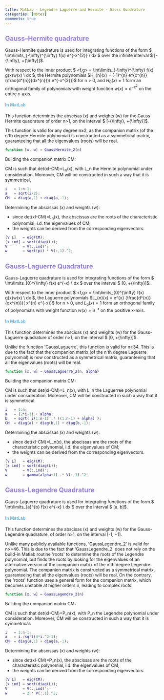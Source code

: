 ```yaml
---
title: MatLab - Legendre Laguerre and Hermite - Gauss Quadrature
categories: [Notes]
comments: true
---
```


<!-- Global site tag (gtag.js) - Google Analytics -->
  <script async src="https://www.googletagmanager.com/gtag/js?id=G-TG0XJZG53F"></script>
  <script>
    window.dataLayer = window.dataLayer || [];
    function gtag(){dataLayer.push(arguments);}
    gtag('js', new Date());

    gtag('config', 'G-TG0XJZG53F');
  </script>

<style TYPE="text/css">code.has-jax {font: inherit; font-size: 100%; background: inherit; border: inherit;}</style><script type="text/x-mathjax-config">
MathJax.Hub.Config({
    tex2jax: {
        inlineMath: [['$','$'], ['\\(','\\)']],
        displayMath: [ ['$$','$$'], ["\\[","\\]"] ],
        skipTags: ['script', 'noscript', 'style', 'textarea', 'pre'] // removed 'code' entry
    }});
MathJax.Hub.Queue(function() {
    var all = MathJax.Hub.getAllJax(), i;
    for(i = 0; i < all.length; i += 1) {
        all[i].SourceElement().parentNode.className += ' has-jax';
    }});
</script><script type="text/javascript" src="https://cdnjs.cloudflare.com/ajax/libs/mathjax/2.7.4/MathJax.js?config=TeX-AMS_HTML-full"></script>


## <font color= 977FD7>Gauss–Hermite quadrature</font>

Gauss-Hermite quadrature is used for integrating functions of the form $ \int\limits_{-\infty}^{\infty} f(x) e^{-x^{2}} \ dx $ over the infinite interval $ [-{\infty}, +{\infty}]$.

With respect to the inner product $ <f,g> = \int\limits_{-\infty}^{\infty} f(x) g(x)w(x) \ dx $,  the Hermite polynomials $H_{n}(x) = (-1)^{n} e^{x^{n}} (\frac{d^{n}}{dx^{n}})( e^{-x^{2}})$ for n > 0, and $H_{0}(x) = 1$ form an orthogonal family of polynomials with weight function $w(x) = e^{-x^{2}}$ on the entire x-axis.

#### <font color= 6FBCE1>In MatLab</font>

This function determines the abscisas (x) and weights (w) for the Gauss-Hermite quadrature of order n>1, on the interval $ [-{\infty}, +{\infty}]$.

This function is valid for any degree n≥2, as the companion matrix (of the n'th degree Hermite polynomial) is constructed as a symmetrical matrix, guaranteeing that all the eigenvalues (roots) will be real.

```matlab
function [x, w] = GaussHermite_2(n)
```

Building the companion matrix CM:

  CM is such that det(xI-CM)=L<sub>n</sub>(x), with L_n the Hermite polynomial under consideration. Moreover, CM will be constructed in such a way that it is symmetrical.

```matlab
i   = 1:n-1;
a   = sqrt(i/2);
CM  = diag(a,1) + diag(a,-1);
```
Determining the abscissas (x) and weights (w):
  - since det(xI-CM)=L<sub>n</sub>(x), the abscissas are the roots of the characteristic polynomial, i.d. the eigenvalues of CM;
  - the weights can be derived from the corresponding eigenvectors.


```matlab
[V L]   = eig(CM);
[x ind] = sort(diag(L));
V       = V(:,ind)';
w       = sqrt(pi) * V(:,1).^2;
```

## <font color= 977FD7>Gauss-Laguerre Quadrature</font>

Gauss-Laguerre quadrature is used for integrating functions of the form $ \int\limits_{0}^{\infty} f(x) e^{-x} \ dx $ over the interval $ [0, +{\infty}]$.

With respect to the inner product $ <f,g> = \int\limits_{0}^{\infty} f(x) g(x)w(x) \ dx $,  the Laguerre polynomials $L_{n}(x) = e^{x} (\frac{d^{n}}{dx^{n}})( x^{n} e^{-x})$ for n > 0, and $L_{0}(x) = 1$ form an orthogonal family of polynomials with weight function $w(x) = e^{-x}$ on the positive  x-axis.


#### <font color= 6FBCE1>In MatLab</font>

This function determines the abscisas (x) and weights (w) for the Gauss-Laguerre quadrature of order n>1, on the interval $ [0, +{\infty}]$.

Unlike the function 'GaussLaguerre', this function is valid for n≥34. This is due to the fact that the companion matrix (of the n'th degree Laguerre polynomial) is now constructed as a symmetrical matrix, guaranteeing that all the eigenvalues (roots) will be real.

```matlab
function [x, w] = GaussLaguerre_2(n, alpha)
```

Building the companion matrix CM:

CM is such that det(xI-CM)=L_n(x), with L_n the Laguerree polynomial under consideration. Moreover, CM will be constructed in such a way that it is symmetrical.

```matlab
i   = 1:n;
a   = (2*i-1) + alpha;
b   = sqrt( i(1:n-1) .* ((1:n-1) + alpha) );
CM  = diag(a) + diag(b,1) + diag(b,-1);
```
Determining the abscissas (x) and weights (w):
- since det(xI-CM)=L_n(x), the abscissas are the roots of the characteristic polynomial, i.d. the eigenvalues of CM;
- the weights can be derived from the corresponding eigenvectors.

```matlab
[V L]   = eig(CM);
[x ind] = sort(diag(L));
V       = V(:,ind)';
w       = gamma(alpha+1) .* V(:,1).^2;
```


## <font color= 977FD7>Gauss-Legendre Quadrature</font>
Gauss-Laguerre quadrature is used for integrating functions of the form $ \int\limits_{a}^{b} f(x) e^{-x} \ dx $ over the interval $ [a, b]$.



#### <font color= 6FBCE1>In MatLab</font>

This function determines the abscisas (x) and weights (w) for the Gauss-Legendre quadrature, of order n>1, on the interval [-1, +1].        

Unlike many publicly available functions, 'GaussLegendre_2' is valid for n>=46. This is due to the fact that 'GaussLegendre_2' does not rely on the build-in Matlab routine 'roots' to determine the roots of the Legendre polynomial, but finds the roots by looking for the eigenvalues of an alternative version of the companion matrix of the n'th degree Legendre polynomial. The companion matrix is constructed as a symmetrical matrix, guaranteeing that all the eigenvalues (roots) will be real. On the contrary, the 'roots' function uses a general form for the companion matrix, which becomes unstable at higher orders n, leading to complex roots.        

```matlab
function [x, w] = GaussLegendre_2(n)
```

Building the companion matrix CM:

CM is such that det(xI-CM)=P_n(x), with P_n the Legendre polynomial under consideration. Moreover, CM will be constructed in such a way that it is symmetrical.
```matlab
i   = 1:n-1;
a   = i./sqrt(4*i.^2-1);
CM  = diag(a,1) + diag(a,-1);
```
Determining the abscissas (x) and weights (w):
- since det(xI-CM)=P_n(x), the abscissas are the roots of the characteristic polynomial, i.d. the eigenvalues of CM;
- the weights can be derived from the corresponding eigenvectors.

```matlab
[V L]   = eig(CM);
[x ind] = sort(diag(L));
V       = V(:,ind)';
w       = 2 * V(:,1).^2;
```
